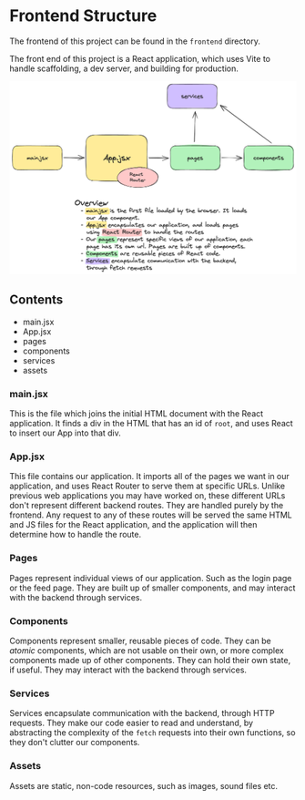 # Frontend Structure

The frontend of this project can be found in the `frontend` directory.

The front end of this project is a React application, which uses Vite to handle
scaffolding, a dev server, and building for production.

![Diagram of the structure of the frontend](./diagrams/frontend_overview.png)

## Contents

- main.jsx
- App.jsx
- pages
- components
- services
- assets

### main.jsx

This is the file which joins the initial HTML document with the React
application. It finds a div in the HTML that has an id of `root`, and uses React
to insert our App into that div.

### App.jsx

This file contains our application. It imports all of the pages we want in our
application, and uses React Router to serve them at specific URLs. Unlike
previous web applications you may have worked on, these different URLs don't
represent different backend routes. They are handled purely by the frontend. Any
request to any of these routes will be served the same HTML and JS files for the
React application, and the application will then determine how to handle the
route.

### Pages

Pages represent individual views of our application. Such as the login page or
the feed page. They are built up of smaller components, and may interact with
the backend through services.

### Components

Components represent smaller, reusable pieces of code. They can be _atomic_
components, which are not usable on their own, or more complex components made
up of other components. They can hold their own state, if useful. They may
interact with the backend through services.

### Services

Services encapsulate communication with the backend, through HTTP requests. They
make our code easier to read and understand, by abstracting the complexity of
the `fetch` requests into their own functions, so they don't clutter our
components.

### Assets

Assets are static, non-code resources, such as images, sound files etc.
